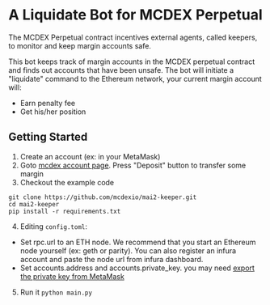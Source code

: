 # A Liquidate Bot for MCDEX Perpetual

The MCDEX Perpetual contract incentives external agents, called keepers, to monitor and keep margin accounts safe.

This bot keeps track of margin accounts in the MCDEX perpetual contract and finds out accounts that have been unsafe. The bot will initiate a "liquidate" command to the Ethereum network, your current margin account will:
* Earn penalty fee
* Get his/her position

## Getting Started

1. Create an account (ex: in your MetaMask)
2. Goto [mcdex account page](https://mcdex.io/account/wallet). Press "Deposit" button to transfer some margin
3. Checkout the example code
```
git clone https://github.com/mcdexio/mai2-keeper.git
cd mai2-keeper
pip install -r requirements.txt
```
4. Editing `config.toml`:
  * Set rpc.url to an ETH node. We recommend that you start an Ethereum node yourself (ex: geth or parity). You can also register an infura account and paste the node url from infura dashboard.
  * Set accounts.address and accounts.private_key. you may need [export the private key from MetaMask](https://metamask.zendesk.com/hc/en-us/articles/360015289632-How-to-Export-an-Account-Private-Key)
5. Run it `python main.py`


